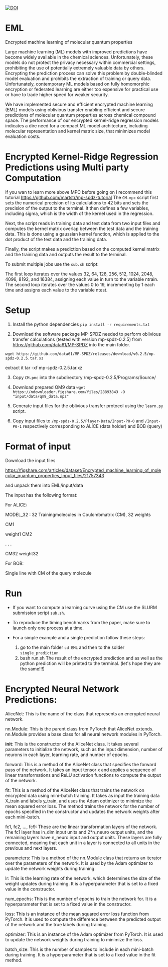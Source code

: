 [![DOI](https://zenodo.org/badge/569219934.svg)](https://zenodo.org/badge/latestdoi/569219934)

# EML
Encrypted machine learning of molecular quantum properties

Large machine learning (ML) models with improved predictions have become widely available in the chemical sciences. 
Unfortunately, these models do not protect the privacy necessary within commercial settings, prohibiting the use of potentially extremely valuable data by others. Encrypting the prediction process can solve this problem by double-blinded model evaluation and prohibits the extraction of training or query data.
Unfortunately, contemporary ML models based on fully homomorphic encryption or federated learning are either too expensive for practical use or have to trade higher speed for weaker security. 

We have implemented secure and efficient encrypted machine learning (EML) models using oblivious transfer enabling efficient and secure predictions of molecular quantum properties across chemical compound space. The performance of our encrypted kernel-ridge regression models indicates a dire need for a compact ML model architecture, including molecular representation and kernel matrix size, that minimizes model evaluation costs.

# Encrypted Kernel-Ridge Regression Predictions using Multi party Computation

If you wan to learn more above MPC before going on I recommend this tutorial
https://github.com/martstr/mp-spdz-tutorial
The `CM.mpc` script first sets the numerical precision of its calculations to 42 bits and sets the precision of the output to the terminal. It then defines a few variables, including sigma, which is the width of the kernel used in the regression.

Next, the script reads in training data and test data from two input files and computes the kernel matrix overlap between the test data and the training data. This is done using a gaussian kernel function, which is applied to the dot product of the test data and the training data.

Finally, the script makes a prediction based on the computed kernel matrix and the training data and outputs the result to the terminal. 


To submit multiple jobs use
the `sub.sh` script:

The first loop iterates over the values 32, 64, 128, 256, 512, 1024, 2048, 4096, 8192, and 16384, assigning each value in turn to the variable ntrain. The second loop iterates over the values 0 to 19, incrementing by 1 each time and assigns each value to the variable ntest.



# Setup

1) Install the python dependencies `pip install -r requirements.txt`

2) Download the software package MP-SPDZ needed to perform oblivious transfer calculations (tested with version mp-spdz-0.2.5) from https://github.com/data61/MP-SPDZ into the main folder.

`wget https://github.com/data61/MP-SPDZ/releases/download/v0.2.5/mp-spdz-0.2.5.tar.xz`

extract it 
tar -xf mp-spdz-0.2.5.tar.xz


3) Copy `CM.pmc` into the subdirectory /mp-spdz-0.2.5/Programs/Source/

4) Download prepared QM9 data `wget https://ndownloader.figshare.com/files/28893843 -O "input/data/qm9_data.npz"`

5) Generate input files for the oblivious transfer protocol using the `learn.py` script.


6) Copy input files to `/mp-spdz-0.2.5/Player-Data/Input-P0-0` and `/Input-P0-1` respectively corresponding to ALICE (data holder) and BOB (query)

# Format of input


Download the input files

https://figshare.com/articles/dataset/Encrypted_machine_learning_of_molecular_quantum_properties_Input_files/21757343

and unpack them into
EML/input/data

The input has the following format:

For ALICE:

MODEL_32 : 32 Trainingmolecules in Coulombmatrix (CM), 32 weights

CM1

weight1
CM2

.
.
.

CM32
weight32

For BOB:

Single line with CM of the query molecule

# Run 

- If you want to compute a learning curve using the CM use the SLURM submission script `sub.sh`. 
- To reproduce the timing benchmarks from the paper, make sure to launch only one process at a time.

- For a simple example and a single prediction follow these steps:


    1) go to the main folder `cd EML` and then to the solder `single_prediction`
    2) bash run.sh
    The result of the encrypted prediction and as well as the python prediction will be printed to the terminal.
    (let's hope they are the same!!!)


# Encrypted Neural Network Predictions:

AliceNet: This is the name of the class that represents an encrypted neural network.

nn.Module: This is the parent class from PyTorch that AliceNet extends. nn.Module provides a base class for all neural network modules in PyTorch.

__init__: This is the constructor of the AliceNet class. It takes several parameters to initialize the network, such as the input dimension, number of neurons in each layer, learning rate, and number of epochs.

forward: This is a method of the AliceNet class that specifies the forward pass of the network. It takes an input tensor x and applies a sequence of linear transformations and ReLU activation functions to compute the output of the network.

fit: This is a method of the AliceNet class that trains the network on encrypted data using mini-batch training. It takes as input the training data X_train and labels y_train, and uses the Adam optimizer to minimize the mean squared error loss. The method trains the network for the number of epochs specified in the constructor and updates the network weights after each mini-batch.

fc1, fc2, ..., fc9: These are the linear transformation layers of the network. The fc1 layer has in_dim input units and 2*n_neuro output units, and the remaining layers have n_neuro input and output units. These layers are fully connected, meaning that each unit in a layer is connected to all units in the previous and next layers.

parameters: This is a method of the nn.Module class that returns an iterator over the parameters of the network. It is used by the Adam optimizer to update the network weights during training.

lr: This is the learning rate of the network, which determines the size of the weight updates during training. It is a hyperparameter that is set to a fixed value in the constructor.

num_epochs: This is the number of epochs to train the network for. It is a hyperparameter that is set to a fixed value in the constructor.

loss: This is an instance of the mean squared error loss function from PyTorch. It is used to compute the difference between the predicted output of the network and the true labels during training.

optimizer: This is an instance of the Adam optimizer from PyTorch. It is used to update the network weights during training to minimize the loss.

batch_size: This is the number of samples to include in each mini-batch during training. It is a hyperparameter that is set to a fixed value in the fit method.
